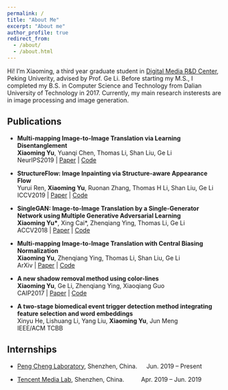 ```yaml
---
permalink: /
title: "About Me"
excerpt: "About me"
author_profile: true
redirect_from: 
  - /about/
  - /about.html
---
```


Hi! I’m Xiaoming, a third year graduate student in [Digital Media R&D Center](http://media.pkusz.edu.cn), Peking Univerity, advised by Prof. Ge Li.
Before starting my M.S., I completed my B.S. in Computer Science and Technology from Dalian University of Technology in 2017.
Currently, my main research insterests are in image processing and image generation.

Publications
------
- **Multi-mapping Image-to-Image Translation via Learning Disentanglement** <br> **Xiaoming Yu**, Yuanqi Chen, Thomas Li, Shan Liu, Ge Li <br> NeurIPS2019 \| [Paper](https://arxiv.org/pdf/1909.07877.pdf) \| [Code](https://github.com/Xiaoming-Yu/DMIT)

- **StructureFlow: Image Inpainting via Structure-aware Appearance Flow** <br> Yurui Ren, **Xiaoming Yu**, Ruonan Zhang, Thomas H Li, Shan Liu, Ge Li <br> ICCV2019 \| [Paper](https://arxiv.org/pdf/1908.03852.pdf) \| [Code](https://github.com/RenYurui/StructureFlow)

- **SingleGAN: Image-to-Image Translation by a Single-Generator Network using Multiple Generative Adversarial Learning** <br> **Xiaoming Yu\***, Xing Cai\*, Zhenqiang Ying, Thomas Li, Ge Li <br> ACCV2018 \| [Paper](https://arxiv.org/pdf/1810.04991.pdf) \| [Code](https://github.com/Xiaoming-Yu/SingleGAN)

- **Multi-mapping Image-to-Image Translation with Central Biasing Normalization** <br> **Xiaoming Yu**, Zhenqiang Ying, Thomas Li, Shan Liu, Ge Li <br> ArXiv \| [Paper](https://arxiv.org/pdf/1806.10050.pdf) \| [Code](https://github.com/Xiaoming-Yu/DMIT/tree/master/models/modules)

- **A new shadow removal method using color-lines** <br> **Xiaoming Yu**, Ge Li, Zhenqiang Ying, Xiaoqiang Guo <br> CAIP2017 \| [Paper](https://www.researchgate.net/publication/318730124) \| [Code](https://github.com/Xiaoming-Yu/ShadowRemoval)

- **A two-stage biomedical event trigger detection method integrating feature selection and word embeddings** <br> Xinyu He, Lishuang Li, Yang Liu, **Xiaoming Yu**, Jun Meng <br> IEEE/ACM TCBB

Internships
------
- [Peng Cheng Laboratory](http://www.pcl.ac.cn/), Shenzhen, China. &emsp; Jun. 2019 – Present

- [Tencent Media Lab](https://avlab.qq.com), Shenzhen, China. &emsp; &emsp; Apr. 2019 – Jun. 2019